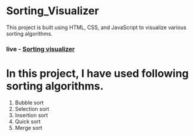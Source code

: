 # Sorting_Visualizer
This project is built using HTML, CSS, and JavaScript to visualize various sorting algorithms.
### live - [Sorting visualizer](https://abhinavkumar20.github.io/Sorting_Visualizer.github.io/) 
# In this project, I have used following sorting algorithms.
1. Bubble sort
2. Selection sort
3. Insertion sort
4. Quick sort
5. Merge sort
